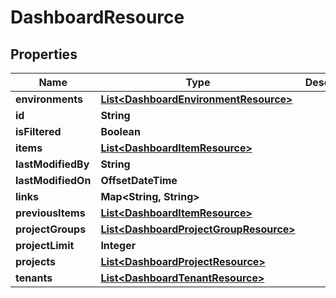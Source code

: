 

# DashboardResource


## Properties

Name | Type | Description | Notes
------------ | ------------- | ------------- | -------------
**environments** | [**List&lt;DashboardEnvironmentResource&gt;**](DashboardEnvironmentResource.md) |  |  [optional]
**id** | **String** |  |  [optional]
**isFiltered** | **Boolean** |  |  [optional]
**items** | [**List&lt;DashboardItemResource&gt;**](DashboardItemResource.md) |  |  [optional]
**lastModifiedBy** | **String** |  |  [optional]
**lastModifiedOn** | **OffsetDateTime** |  |  [optional]
**links** | **Map&lt;String, String&gt;** |  |  [optional]
**previousItems** | [**List&lt;DashboardItemResource&gt;**](DashboardItemResource.md) |  |  [optional]
**projectGroups** | [**List&lt;DashboardProjectGroupResource&gt;**](DashboardProjectGroupResource.md) |  |  [optional]
**projectLimit** | **Integer** |  |  [optional]
**projects** | [**List&lt;DashboardProjectResource&gt;**](DashboardProjectResource.md) |  |  [optional]
**tenants** | [**List&lt;DashboardTenantResource&gt;**](DashboardTenantResource.md) |  |  [optional]



